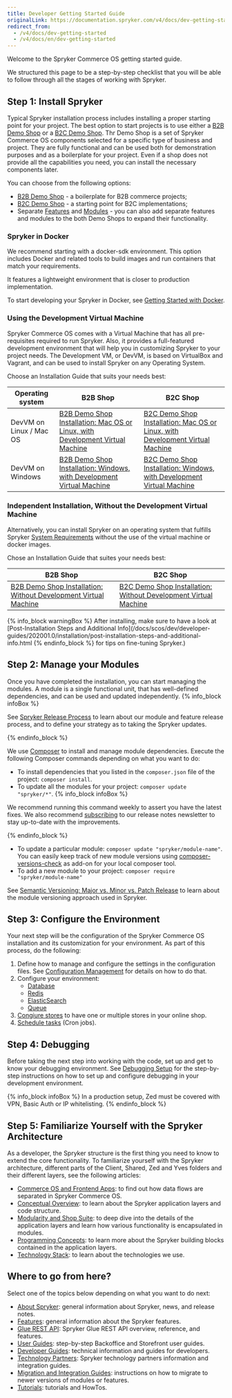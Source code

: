 ```yaml
---
title: Developer Getting Started Guide
originalLink: https://documentation.spryker.com/v4/docs/dev-getting-started
redirect_from:
  - /v4/docs/dev-getting-started
  - /v4/docs/en/dev-getting-started
---
```


Welcome to the Spryker Commerce OS getting started guide.

We structured this page to be a step-by-step checklist that you will be able to follow through all the stages of working with Spryker.

## Step 1: Install Spryker

Typical Spryker installation process includes installing a proper starting point for your project. The best option to start projects is to use either a [B2B Demo Shop](https://documentation.spryker.com/v4/docs/b2b-suite#b2b-demo-shop) or a [B2C Demo Shop](https://documentation.spryker.com/v4/docs/b2c-suite#b2c-demo-shop). Thr Demo Shop is a set of Spryker Commerce OS components selected for a specific type of business and project. They are fully functional and can be used both for demonstration purposes and as a boilerplate for your project. Even if a shop does not provide all the capabilities you need, you can install the necessary components later.

You can choose from the following options:

* [B2B Demo Shop](https://documentation.spryker.com/v4/docs/b2b-suite#b2b-demo-shop) - a boilerplate for B2B commerce projects;
* [B2C Demo Shop](https://documentation.spryker.com/v4/docs/b2c-suite#b2c-demo-shop) - a starting point for B2C implementations;
* Separate [Features](https://documentation.spryker.com/v4/docs/features) and [Modules](https://documentation.spryker.com/v20/docs) - you can also add separate features and modules to the both Demo Shops to expand their functionality.

### Spryker in Docker
We recommend starting with a docker-sdk environment. This option includes Docker and related tools to build images and run containers that match your requirements. 

It features a lightweight environment that is closer to production implementation. 

To start developing your Spryker in Docker, see [Getting Started with Docker](/docs/scos/dev/developer-guides/202001.0/installation/spryker-in-docker/getting-started-with-docker.html).

### Using the Development Virtual Machine

Spryker Commerce OS comes with a Virtual Machine that has all pre-requisites required to run Spryker. Also, it provides a full-featured development environment that will help you in customizing Spryker to your project needs. The Development VM, or DevVM, is based on VirtualBox and Vagrant, and can be used to install Spryker on any Operating System. 

Choose an Installation Guide that suits your needs best:

|          Operating system               | B2B Shop                                                     | B2C Shop                                                     
| ----------------------- | ------------------------------------------------------------ | ------------------------------------------------------------ 
| DevVM on Linux / Mac OS | [B2B Demo Shop Installation: Mac OS or Linux, with Development Virtual Machine](/docs/scos/dev/developer-guides/202001.0/installation/b2b-demo-shop-installation-guides/b2b-demo-shop-installation-mac-os-or-linux-with-development-virtual-machine.html) | [B2C Demo Shop Installation: Mac OS or Linux, with Development Virtual Machine](https://documentation.spryker.com/v4/docs/installation-guide-b2c) 
| DevVM on Windows        | [B2B Demo Shop Installation: Windows, with Development Virtual Machine](/docs/scos/dev/developer-guides/202001.0/installation/b2b-demo-shop-installation-guides/b2b-demo-shop-installation-windows-with-development-virtual-machine.html) | [B2C Demo Shop Installation: Windows, with Development Virtual Machine](/docs/scos/dev/developer-guides/202001.0/installation/b2c-demo-shop-installation-guides/b2c-demo-shop-installation-windows-with-development-virtual-machine.html) 

### Independent Installation, Without the Development Virtual Machine
Alternatively, you can install Spryker on an operating system that fulfills Spryker [System Requirements](/docs/scos/dev/developer-guides/202001.0/installation/system-requirements.html) without the use of the virtual machine or docker images. 

Chose an Installation Guide that suites your needs best:

| B2B Shop | B2C Shop
| --- | --- | 
| [B2B Demo Shop Installation: Without Development Virtual Machine](/docs/scos/dev/developer-guides/202001.0/installation/b2b-demo-shop-installation-guides/b2b-demo-shop-installation-without-development-virtual-machine.html) | [B2C Demo Shop Installation: Without Development Virtual Machine](/docs/scos/dev/developer-guides/202001.0/installation/b2c-demo-shop-installation-guides/b2c-demo-shop-installation-without-development-virtual-machine.html)

{% info_block warningBox %}
After installing, make sure to have a look at [Post-Installation Steps and Additional Info](/docs/scos/dev/developer-guides/202001.0/installation/post-installation-steps-and-additional-info.html
{% endinfo_block %} for tips on fine-tuning Spryker.)
## Step 2: Manage your Modules

Once you have completed the installation, you can start managing the modules. A module is a single functional unit, that has well-defined dependencies, and can be used and updated independently. 
{% info_block infoBox %}

See [Spryker Release Process](/docs/scos/dev/about-spryker/202001.0/spryker-release-process.html) to learn about our module and feature release process, and to define your strategy as to taking the Spryker updates. 

{% endinfo_block %}

We use [Composer](/docs/scos/dev/developer-guides/202001.0/installation/composer.html) to install and manage module dependencies. 
Execute the following Composer commands depending on what you want to do:

* To install dependencies that you listed in the `composer.json` file of the project: `composer install`.
*  To update all the modules for your project: `composer update "spryker/*"`. 
{% info_block infoBox %}

We recommend running this command weekly to assert you have the latest fixes. We also recommend [subscribing](https://now.spryker.com/release-notes) to our release notes newsletter to stay up-to-date with the improvements.

{% endinfo_block %}
*  To update a particular module: `composer update "spryker/module-name"`. You can easily keep track of new module versions using [composer-versions-check](https://github.com/Soullivaneuh/composer-versions-check) as add-on for your local composer tool.
*  To add a new module to your project: `composer require "spryker/module-name"`

See [Semantic Versioning: Major vs. Minor vs. Patch Release](/docs/scos/dev/developer-guides/202001.0/architecture-guide/module-api/semantic-versioning-major-vs.-minor-vs.-patch-release.html) to learn about the module versioning approach used in Spryker.


## Step 3: Configure the Environment

Your next step will be the configuration of the Spryker Commerce OS installation and its customization for your environment. As part of this process, do the following:

1. Define how to manage and configure the settings in the configuration files. See [Configuration Management](/docs/scos/dev/developer-guides/202001.0/development-guide/back-end/data-manipulation/configuration-management.html) for details on how to do that.
2. Configure your environment: 
    *   [Database](/docs/scos/dev/developer-guides/202001.0/installation/configuring-the-database-server.html)
    *   [Redis](https://documentation.spryker.com/v4/docs/redis-configruation-201903)
    *   [ElasticSearch](/docs/scos/dev/developer-guides/202001.0/development-guide/back-end/data-manipulation/data-interaction/search/configuring-elasticsearch.html)
    *   [Queue](/docs/scos/dev/developer-guides/202001.0/development-guide/back-end/data-manipulation/queue/queue.html)
3. [Congiure stores](https://documentation.spryker.com/v4/docs/multiple-stores#configure-stores) to have one or multiple stores in your online shop.
4. [Schedule tasks](/docs/scos/dev/developer-guides/202001.0/development-guide/back-end/data-manipulation/data-enrichment/cronjobs/cronjob-scheduling.html) (Cron jobs).
<!---4. Move to the maintenance mode-->

## Step 4: Debugging

Before taking the next step into working with the code, set up and get to know your debugging environment. See [Debugging Setup](/docs/scos/dev/developer-guides/202001.0/installation/debugging/debugging-setup.html) for the step-by-step instructions on how to set up and configure debugging in your development environment.

{% info_block infoBox %}
In a production setup, Zed must be covered with VPN, Basic Auth or IP whitelisting.
{% endinfo_block %}

## Step 5: Familiarize Yourself with the Spryker Architecture

As a developer, the Spryker structure is the first thing you need to know to extend the core functionality. To familiarize yourself with the Spryker architecture, different parts of the Client, Shared, Zed and Yves folders and their different layers, see the following articles:

* [Commerce OS and Frontend Apps](/docs/scos/dev/developer-guides/202001.0/architecture-guide/commerce-os-and-frontend-apps.html): to find out how data flows are separated in Spryker Commerce OS.
* [Conceptual Overview](/docs/scos/dev/developer-guides/202001.0/architecture-guide/conceptual-overview.html): to learn about the Spryker application layers and code structure.
* [Modularity and Shop Suite](/docs/scos/dev/developer-guides/202001.0/architecture-guide/modularity-and-shop-suite.html): to deep dive into the details of the application layers and learn how various functionality is encapsulated in modules.
* [Programming Concepts](/docs/scos/dev/developer-guides/202001.0/architecture-guide/programming-concepts.html): to learn more about the Spryker building blocks contained in the application layers.
* [Technology Stack](/docs/scos/dev/developer-guides/202001.0/architecture-guide/technology-stack.html): to learn about the technologies we use. 

<!---* Introduction to navigating the folder structure, main concepts and namespacing.
* The project directory
* The OS directories-->

<!---## Step 5: The Development Virtual Machine

Get to know the parts of the Spryker Development Virtual Machine with which we ship the Spryker Commerce OS so that you have a pre-configured and ready to go stack.

* What is the Spryker DevVM (Development Virtual Machine) and why do we need it?
* Main Structure
* Technology Stack: Linux distribution, PHP, Postgres, MySQL, ES, Redis, Queue, Jenkins-->



## Where to go from here?

Select one of the topics below depending on what you want to do next:

* [About Spryker](https://documentation.spryker.com/v4/docs/demoshops): general information about Spryker, news, and release notes.
* [Features](https://documentation.spryker.com/v4/docs/features): general information about the Spryker features.
* [Glue REST API](/docs/scos/dev/glue-api/202001.0/glue-rest-api.html): Spryker Glue REST API overview, reference, and features.
* [User Guides](/docs/scos/dev/user-guides/202001.0/about-user-guides.html): step-by-step Backoffice and Storefront user guides.
* [Developer Guides](/docs/scos/dev/developer-guides/202001.0/about-the-developer-guides.html): technical information and guides for developers. 
* [Technology Partners](https://documentation.spryker.com/v4/docs/partner-integration): Spryker technology partners information and integration guides.
* [Migration and Integration Guides](/docs/scos/dev/migration-and-integration/202001.0/about-migration-and-integration-guides.html): instructions on how to migrate to newer versions of modules or features.
* [Tutorials](/docs/scos/dev/tutorials/202001.0/about-tutorials.html): tutorials and HowTos.

